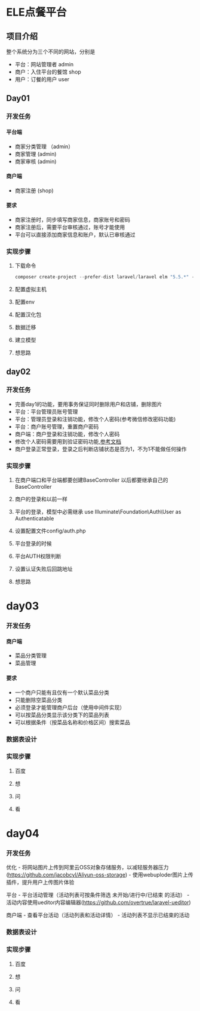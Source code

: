 # ELE点餐平台

## 项目介绍

整个系统分为三个不同的网站，分别是 

- 平台：网站管理者 admin
- 商户：入住平台的餐馆  shop
- 用户：订餐的用户 user

## Day01

### 开发任务

#### 平台端 

- 商家分类管理 （admin）
- 商家管理  (admin)
- 商家审核 (admin)

#### 商户端 

- 商家注册 (shop)

#### 要求 

- 商家注册时，同步填写商家信息，商家账号和密码 
- 商家注册后，需要平台审核通过，账号才能使用 
- 平台可以直接添加商家信息和账户，默认已审核通过

### 实现步骤

1. 下载命令

   ```php
   composer create-project --prefer-dist laravel/laravel elm "5.5.*" -vvv
   ```

2. 配置虚拟主机

3. 配置env

4. 配置汉化包

5. 数据迁移

6. 建立模型

7. 想思路

## day02

### 开发任务

- 完善day1的功能，要用事务保证同时删除用户和店铺，删除图片
- 平台：平台管理员账号管理
- 平台：管理员登录和注销功能，修改个人密码(参考微信修改密码功能)
- 平台：商户账号管理，重置商户密码
- 商户端：商户登录和注销功能，修改个人密码
- 修改个人密码需要用到验证密码功能,[参考文档](https://laravel-china.org/docs/laravel/5.5/hashing)
- 商户登录正常登录，登录之后判断店铺状态是否为1，不为1不能做任何操作

### 实现步骤

1. 在商户端口和平台端都要创建BaseController 以后都要继承自己的BaseController

2. 商户的登录和以前一样

3. 平台的登录，模型中必需继承 use Illuminate\Foundation\Auth\User as Authenticatable

4. 设置配置文件config/auth.php

5. 平台登录的时候

6. 平台AUTH权限判断

7. 设置认证失败后回跳地址

8. 想思路

# day03

### 开发任务

#### 商户端 

- 菜品分类管理 
- 菜品管理 

#### 要求

- 一个商户只能有且仅有一个默认菜品分类 
- 只能删除空菜品分类 
- 必须登录才能管理商户后台（使用中间件实现） 
- 可以按菜品分类显示该分类下的菜品列表 
- 可以根据条件（按菜品名称和价格区间）搜索菜品

### 数据表设计

### 实现步骤

1. 百度

2. 想

3. 问

4. 看

# day04

### 开发任务

优化 - 将网站图片上传到阿里云OSS对象存储服务，以减轻服务器压力(<https://github.com/jacobcyl/Aliyun-oss-storage>) - 使用webuploder图片上传插件，提升用户上传图片体验

平台 - 平台活动管理（活动列表可按条件筛选 未开始/进行中/已结束 的活动） - 活动内容使用ueditor内容编辑器(<https://github.com/overtrue/laravel-ueditor>)

商户端 - 查看平台活动（活动列表和活动详情） - 活动列表不显示已结束的活动

### 数据表设计

### 实现步骤

1. 百度

2. 想

3. 问

4. 看





